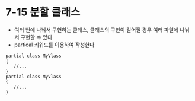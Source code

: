 # 7-15 분할 클래스
* 여러 번에 나눠서 구현하는 클래스, 클래스의 구현이 길어질 경우 여러 파일에 나눠서 구현할 수 있다
* partical 키워드를 이용하여 작성한다
```
partial class MyVlass
{
   //...
}
partial class MyVlass
{
   //...
}
```
